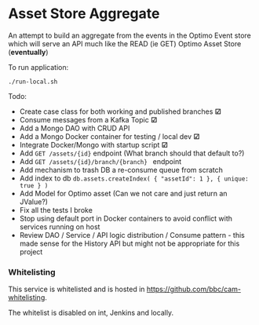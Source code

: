 Asset Store Aggregate
==================

An attempt to build an aggregate from the events in the Optimo Event store which will serve an API much like the READ (ie GET) Optimo Asset Store (**eventually**)

To run application:

    ./run-local.sh

Todo:

* Create case class for both working and published branches **&#9745;**
* Consume messages from a Kafka Topic **&#9745;**
* Add a Mongo DAO with CRUD API
* Add a Mongo Docker container for testing / local dev **&#9745;** 
* Integrate Docker/Mongo with startup script **&#9745;**
* Add ``GET /assets/{id}`` endpoint (What branch should that default to?)
* Add ``GET /assets/{id}/branch/{branch} `` endpoint
* Add mechanism to trash DB a re-consume queue from scratch
* Add index to db ```db.assets.createIndex( { "assetId": 1 }, { unique: true } )```
* Add Model for Optimo asset (Can we not care and just return an JValue?)
* Fix all the tests I broke
* Stop using default port in Docker containers to avoid conflict with services running on host
* Review DAO / Service / API logic distribution / Consume pattern - this made sense for the History API but might not be appropriate for this project


### Whitelisting

This service is whitelisted and is hosted in https://github.com/bbc/cam-whitelisting.

The whitelist is disabled on int, Jenkins and locally.
